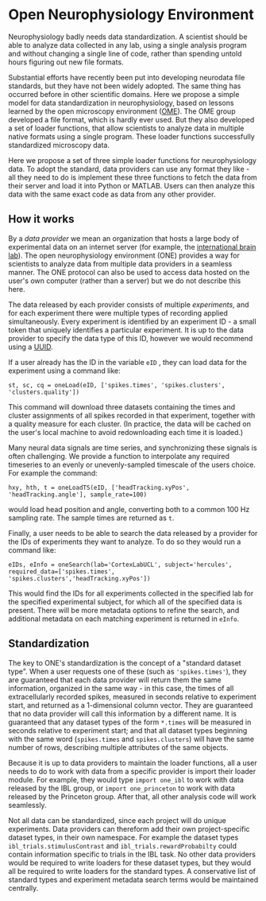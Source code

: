 # Open Neurophysiology Environment
Neurophysiology badly needs data standardization. A scientist should be able to analyze data collected in any lab, using a single analysis program and without changing a single line of code, rather than spending untold hours figuring out new file formats.

Substantial efforts have recently been put into developing neurodata file standards, but they have not been widely adopted. The same thing has occurred before in other scientific domains. Here we propose a simple model for data standardization in neurophysiology, based on lessons learned by the open microscopy environment ([OME](https://www.openmicroscopy.org/)). The OME group developed a file format, which is hardly ever used. But they also developed a set of loader functions, that allow scientists to analyze data in multiple native formats using a single program. These loader functions successfully standardized microscopy data.

Here we propose a set of three simple loader functions for neurophysiology data. To adopt the standard, data providers can use any format they like - all they need to do is implement these three functions to fetch the data from their server and load it into Python or MATLAB. Users can then analyze this data with the same exact code as data from any other provider.

## How it works

By a *data provider* we mean an organization that hosts a large body of experimental data on an internet server (for example, the [international brain lab](https://www.internationalbrainlab.com/)). The open neurophysiology environment (ONE) provides a way for scientists to analyze data from multiple data providers in a seamless manner. The ONE protocol can also be used to access data hosted on the user's own computer (rather than a server) but we do not describe this here.

The data released by each provider consists of multiple *experiments*, and for each experiment there were multiple types of recording applied simultaneously. Every experiment is identified by an experiment ID - a small token that uniquely identifies a particular experiment. It is up to the data provider to specify the data type of this ID, however we would recommend using a [UUID](https://en.wikipedia.org/wiki/Universally_unique_identifier). 

If a user already has the ID in the variable `eID` , they can load data for the experiment using a command like:

```
st, sc, cq = oneLoad(eID, ['spikes.times', 'spikes.clusters', 'clusters.quality'])
```
This command will download three datasets containing the times and cluster assignments of all spikes recorded in that experiment, together with a quality measure for each cluster. (In practice, the data will be cached on the user's local machine to avoid redownloading each time it is loaded.)

Many neural data signals are time series, and synchronizing these signals is often challenging. We provide a function to interpolate any required timeseries to an evenly or unevenly-sampled timescale of the users choice. For example the command:
```
hxy, hth, t = oneLoadTS(eID, ['headTracking.xyPos', 'headTracking.angle'], sample_rate=100)
```
would load head position and angle, converting both to a common 100 Hz sampling rate. The sample times are returned as `t`.

Finally, a user needs to be able to search the data released by a provider for the IDs of experiments they want to analyze. To do so they would run a command like:
```
eIDs, eInfo = oneSearch(lab='CortexLabUCL', subject='hercules', required_data=['spikes.times', 'spikes.clusters','headTracking.xyPos'])
```
This would find the IDs for all experiments collected in the specified lab for the specified experimental subject, for which all of the specified data is present. There will be more metadata options to refine the search, and additional metadata on each matching experiment is returned in `eInfo`.

## Standardization

The key to ONE's standardization is the concept of a "standard dataset type". When a user requests one of these (such as `'spikes.times'`), they are guaranteed that each data provider will return them the same information, organized in the same way - in this case, the times of all extracellularly recorded spikes, measured in seconds relative to experiment start, and returned as a 1-dimensional column vector. They are guaranteed that no data provider will call this information by a different name. It is guaranteed that any dataset types of the form `*.times` will be measured in seconds relative to experiment start; and that all dataset types beginning with the same word (`spikes.times` and `spikes.clusters`) will have the same number of rows, describing multiple attributes of the same objects.

Because it is up to data providers to maintain the loader functions, all a user needs to do to work with data from a specific provider is import their loader module. For example, they would type `import one_ibl` to work with data released by the IBL group, or `import one_princeton` to work with data released by the Princeton group. After that, all other analysis code will work seamlessly.

Not all data can be standardized, since each  project will do unique experiments. Data providers can thereform add their own project-specific dataset types, in their own namespace. For example the dataset types `ibl_trials.stimulusContrast` and `ibl_trials.rewardProbabilty` could contain information specific to trials in the IBL task. No other data providers would be required to write loaders for these dataset types, but they would all be required to write loaders for the standard types. A conservative list of standard types and experiment metadata search terms would be maintained centrally.
